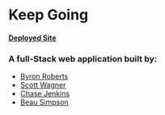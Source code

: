 # Keep Going
#### [Deployed Site](https://keep-going-app.herokuapp.com/)

### A full-Stack web application built by:
- [Byron Roberts](https://github.com/ByronPRoberts)
- [Scott Wagner](https://github.com/ScottW1731)
- [Chase Jenkins](https://github.com/cjenkins3)
- [Beau Simpson](https://github.com/beausimpson)